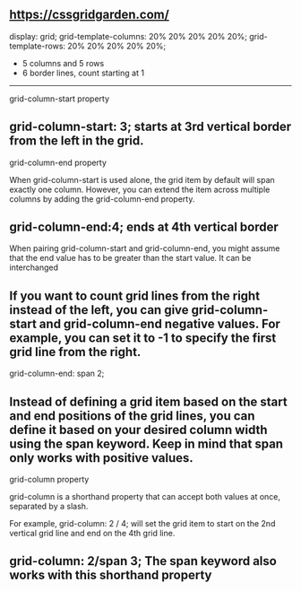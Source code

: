 https://cssgridgarden.com/
---
display: grid;
  grid-template-columns: 20% 20% 20% 20% 20%;
  grid-template-rows: 20% 20% 20% 20% 20%;

- 5 columns and 5 rows
- 6 border lines, count starting at 1
---
grid-column-start property

grid-column-start: 3;
starts at 3rd vertical border from the left in the grid.
---
grid-column-end property

When grid-column-start is used alone, the grid item by default will span exactly one column. However, you can extend the item across multiple columns by adding the grid-column-end property.

grid-column-end:4;
ends at 4th vertical border
---
When pairing grid-column-start and grid-column-end, you might assume that the end value has to be greater than the start value. It can be interchanged

If you want to count grid lines from the right instead of the left, you can give grid-column-start and grid-column-end negative values. For example, you can set it to -1 to specify the first grid line from the right.
---
grid-column-end: span 2;

Instead of defining a grid item based on the start and end positions of the grid lines, you can define it based on your desired column width using the span keyword. Keep in mind that span only works with positive values.
--
grid-column property

grid-column is a shorthand property that can accept both values at once, separated by a slash.

For example, grid-column: 2 / 4; will set the grid item to start on the 2nd vertical grid line and end on the 4th grid line.

grid-column: 2/span 3; The span keyword also works with this shorthand property
--- 

